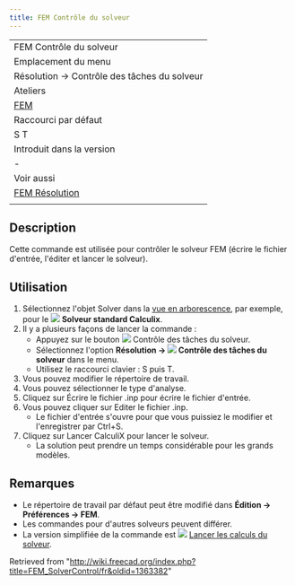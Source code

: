 ```yaml
---
title: FEM Contrôle du solveur
---
```

|  |
| --- |
| FEM Contrôle du solveur |
| Emplacement du menu |
| Résolution → Contrôle des tâches du solveur |
| Ateliers |
| [FEM](/FEM_Workbench/fr "FEM Workbench/fr") |
| Raccourci par défaut |
| S T |
| Introduit dans la version |
| - |
| Voir aussi |
| [FEM Résolution](/FEM_SolverRun/fr "FEM SolverRun/fr") |
|  |

## Description

Cette commande est utilisée pour contrôler le solveur FEM (écrire le fichier d'entrée, l'éditer et lancer le solveur).

## Utilisation

1. Sélectionnez l'objet Solver dans la [vue en arborescence](/Tree_view/fr "Tree view/fr"), par exemple, pour le ![](/images/FEM_SolverCalculixCxxtools.svg) **Solveur standard Calculix**.
2. Il y a plusieurs façons de lancer la commande :
   * Appuyez sur le bouton ![](/images/FEM_SolverControl.svg) Contrôle des tâches du solveur.
   * Sélectionnez l'option **Résolution → ![](/images/FEM_SolverControl.svg) Contrôle des tâches du solveur** dans le menu.
   * Utilisez le raccourci clavier : S puis T.
3. Vous pouvez modifier le répertoire de travail.
4. Vous pouvez sélectionner le type d'analyse.
5. Cliquez sur Écrire le fichier .inp pour écrire le fichier d'entrée.
6. Vous pouvez cliquer sur Editer le fichier .inp.
   * Le fichier d'entrée s'ouvre pour que vous puissiez le modifier et l'enregistrer par Ctrl+S.
7. Cliquez sur Lancer CalculiX pour lancer le solveur.
   * La solution peut prendre un temps considérable pour les grands modèles.

## Remarques

* Le répertoire de travail par défaut peut être modifié dans **Édition → Préférences → FEM**.
* Les commandes pour d'autres solveurs peuvent différer.
* La version simplifiée de la commande est ![](/images/FEM_SolverRun.svg) [Lancer les calculs du solveur](/FEM_SolverRun/fr "FEM SolverRun/fr").

Retrieved from "<http://wiki.freecad.org/index.php?title=FEM_SolverControl/fr&oldid=1363382>"